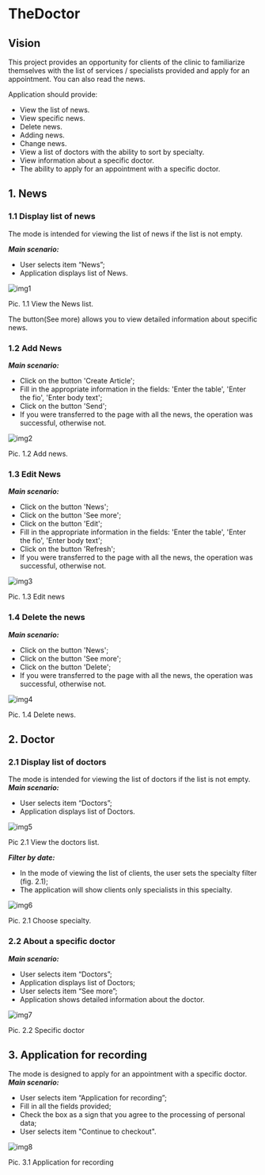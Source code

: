 # TheDoctor

## Vision
This project provides an opportunity for clients of the clinic to familiarize themselves with the list of
services / specialists provided and apply for an appointment. You can also read the news.

Application should provide:
* View the list of news.
* View specific news.
* Delete news.
* Adding news.
* Change news.
* View a list of doctors with the ability to sort by specialty.
* View information about a specific doctor.
* The ability to apply for an appointment with a specific doctor.

## 1. News
### 1.1 Display list of news
The mode is intended for viewing the list of news if the list is not empty.

***Main scenario:***
* User selects item “News”;
* Application displays list of News.

![img1](images_for_srs/img1.png)

Pic. 1.1 View the News list.

The button(See more) allows you to view detailed information about specific news.

### 1.2 Add News
***Main scenario:***
* Click on the button 'Create Article';
* Fill in the appropriate information in the fields: 'Enter the table', 'Enter the fio', 'Enter body text';
* Click on the button 'Send';
* If you were transferred to the page with all the news, the operation was successful, otherwise not.

![img2](images_for_srs/img2.png)

Pic. 1.2 Add news.

### 1.3 Edit News
***Main scenario:***
* Click on the button 'News';
* Click on the button 'See more';
* Click on the button 'Edit';
* Fill in the appropriate information in the fields: 'Enter the table', 'Enter the fio', 'Enter body text';
* Click on the button 'Refresh';
* If you were transferred to the page with all the news, the operation was successful, otherwise not.

![img3](images_for_srs/img3.png)

Pic. 1.3 Edit news

### 1.4 Delete the news
***Main scenario:***
* Click on the button 'News';
* Click on the button 'See more';
* Click on the button 'Delete';
* If you were transferred to the page with all the news, the operation was successful, otherwise not.

![img4](images_for_srs/img4.png)

Pic. 1.4 Delete news.

## 2. Doctor
### 2.1 Display list of doctors
The mode is intended for viewing the list of doctors if the list is not empty.
***Main scenario:***
* User selects item “Doctors”;
* Application displays list of Doctors.

![img5](images_for_srs/img5.png)

Pic 2.1 View the doctors list.

***Filter by date:***
* In the mode of viewing the list of clients, the user sets the specialty filter (fig. 2.1);
* The application will show clients only specialists in this specialty.

![img6](images_for_srs/img6.png)

Pic. 2.1 Choose specialty.

### 2.2 About a specific doctor
***Main scenario:***
* User selects item “Doctors”;
* Application displays list of Doctors;
* User selects item “See more”;
* Application shows detailed information about the doctor.

![img7](images_for_srs/img7.png)

Pic. 2.2 Specific doctor

## 3. Application for recording
The mode is designed to apply for an appointment with a specific doctor.
***Main scenario:***
* User selects item “Application for recording”;
* Fill in all the fields provided;
* Check the box as a sign that you agree to the processing of personal data;
* User selects item "Continue to checkout".

![img8](images_for_srs/img8.png)

Pic. 3.1 Application for recording









